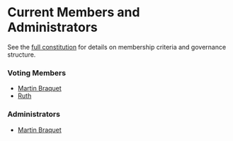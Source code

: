 # Current Members and Administrators

See the [full constitution](/constitution) for details on membership criteria and governance structure.

### Voting Members

- [Martin Braquet](/Martin)
- [Ruth](/RuthS)

### Administrators

- [Martin Braquet](/Martin)
